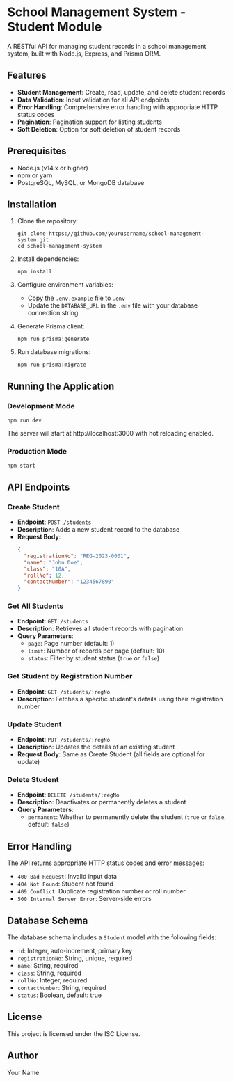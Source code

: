 # School Management System - Student Module

A RESTful API for managing student records in a school management system, built with Node.js, Express, and Prisma ORM.

## Features

- **Student Management**: Create, read, update, and delete student records
- **Data Validation**: Input validation for all API endpoints
- **Error Handling**: Comprehensive error handling with appropriate HTTP status codes
- **Pagination**: Pagination support for listing students
- **Soft Deletion**: Option for soft deletion of student records

## Prerequisites

- Node.js (v14.x or higher)
- npm or yarn
- PostgreSQL, MySQL, or MongoDB database

## Installation

1. Clone the repository:
   ```
   git clone https://github.com/yourusername/school-management-system.git
   cd school-management-system
   ```

2. Install dependencies:
   ```
   npm install
   ```

3. Configure environment variables:
   - Copy the `.env.example` file to `.env`
   - Update the `DATABASE_URL` in the `.env` file with your database connection string

4. Generate Prisma client:
   ```
   npm run prisma:generate
   ```

5. Run database migrations:
   ```
   npm run prisma:migrate
   ```

## Running the Application

### Development Mode
```
npm run dev
```

The server will start at http://localhost:3000 with hot reloading enabled.

### Production Mode
```
npm start
```

## API Endpoints

### Create Student
- **Endpoint**: `POST /students`
- **Description**: Adds a new student record to the database
- **Request Body**:
  ```json
  {
    "registrationNo": "REG-2023-0001",
    "name": "John Doe",
    "class": "10A",
    "rollNo": 12,
    "contactNumber": "1234567890"
  }
  ```

### Get All Students
- **Endpoint**: `GET /students`
- **Description**: Retrieves all student records with pagination
- **Query Parameters**:
  - `page`: Page number (default: 1)
  - `limit`: Number of records per page (default: 10)
  - `status`: Filter by student status (`true` or `false`)

### Get Student by Registration Number
- **Endpoint**: `GET /students/:regNo`
- **Description**: Fetches a specific student's details using their registration number

### Update Student
- **Endpoint**: `PUT /students/:regNo`
- **Description**: Updates the details of an existing student
- **Request Body**: Same as Create Student (all fields are optional for update)

### Delete Student
- **Endpoint**: `DELETE /students/:regNo`
- **Description**: Deactivates or permanently deletes a student
- **Query Parameters**:
  - `permanent`: Whether to permanently delete the student (`true` or `false`, default: `false`)

## Error Handling

The API returns appropriate HTTP status codes and error messages:

- `400 Bad Request`: Invalid input data
- `404 Not Found`: Student not found
- `409 Conflict`: Duplicate registration number or roll number
- `500 Internal Server Error`: Server-side errors

## Database Schema

The database schema includes a `Student` model with the following fields:

- `id`: Integer, auto-increment, primary key
- `registrationNo`: String, unique, required
- `name`: String, required
- `class`: String, required
- `rollNo`: Integer, required
- `contactNumber`: String, required
- `status`: Boolean, default: true

## License

This project is licensed under the ISC License.

## Author

Your Name 